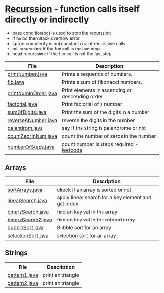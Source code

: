 # [Recurssion](https://www.enjoyalgorithms.com/blog/recursion-explained-how-recursion-works-in-programming) - function calls itself directly or indirectly
- base condition(bc) is used to stop the recurssion
- if no bc then stack overflow error
- space complexity is not constant cuz of recurssive calls
- tail recurssion: if the fun call is the last step
- head recurssion: if the fun call is not the last step



| File              | Description                          |
|-------------------|--------------------------------------|
| [printNumber.java](printNumber.java) | Prints a sequence of numbers. |
| [fib.java](fib.java) | Prints a sum of fibonacci numbers. |
| [printNumInOrder.java](printNumInOrder.java) | Print elements in ascending or descending order |
| [factorial.java](factorial.java) | Print factorial of a number |
| [sumOfDigits.java](sumOfDigits.java) | Print the sum of the digits in a number |
| [reverseANumber.java](reverseANumber.java) | reverse the digits in the number  |
| [palandrom.java](palandrom.java) | say if the string is palandrome or not  |
| [countZeorInNum.java](countZeorInNum.java) | count the number of zeros in the number  |
| [numberOfSteps.java](numberOfSteps.java) | [count number is steps required - leetcode](https://leetcode.com/problems/number-of-steps-to-reduce-a-number-to-zero/) |

## Arrays
| File              | Description                          |
|-------------------|--------------------------------------|
|[sortArrays.java](Arrays/binarySearch2.java)| check if an array is sorted or not|
|[linearSearch.java](Arrays/linearSearch.java)| apply linear search for a key element and get index|
| [binarySearch.java](Arrays/binarySearch.java) | find an key val in the array|
| [binarySearch2.java](Arrays/binarySearch2.java) | find an key val in the rotated array|
| [bubbleSort.java](Arrays/bubbleSort.java) | Bubble sort for an array|
| [selectionSort.java](Arrays/selectionSort.java) | selection sort for an array|

## Strings
| File              | Description                          |
|-------------------|--------------------------------------|
| [pattern1.java](Strings/pattern1.java) | print an triangle|
| [pattern2.java](Strings/pattern2.java) | print an triangle|
